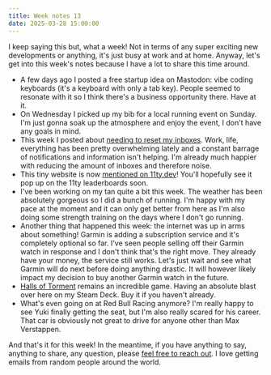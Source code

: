 ```yaml
---
title: Week notes 13
date: 2025-03-28 15:00:00
---
```


I keep saying this but, what a week! Not in terms of any super exciting new developments or anything, it's just busy at work and at home. Anyway, let's get into this week's notes because I have a lot to share this time around.

- A few days ago I posted a free startup idea on Mastodon: vibe coding keyboards (it's a keyboard with only a tab key). People seemed to resonate with it so I think there's a business opportunity there. Have at it.
- On Wednesday I picked up my bib for a local running event on Sunday. I'm just gonna soak up the atmosphere and enjoy the event, I don't have any goals in mind.
- This week I posted about [needing to reset my inboxes](https://mijndertstuij.nl/posts/reset-my-inboxes/). Work, life, everything has been pretty overwhelming lately and a constant barrage of notifications and information isn't helping. I'm already much happier with reducing the amount of inboxes and therefore noise.
- This tiny website is now [mentioned on 11ty.dev](https://www.11ty.dev/authors/mijndert/)! You'll hopefully see it pop up on the 11ty leaderboards soon.
- I've been working on my tan quite a bit this week. The weather has been absolutely gorgeous so I did a bunch of running. I'm happy with my pace at the moment and it can only get better from here as I'm also doing some strength training on the days where I don't go running.
- Another thing that happened this week: the internet was up in arms about something! Garmin is adding a subscription service and it's completely optional so far. I've seen people selling off their Garmin watch in response and I don't think that's the right move. They already have your money, the service still works. Let's just wait and see what Garmin will do next before doing anything drastic. It will however likely impact my decision to buy another Garmin watch in the future.
- [Halls of Torment](https://store.steampowered.com/app/2218750/Halls_of_Torment/) remains an incredible game. Having an absolute blast over here on my Steam Deck. Buy it if you haven't already.
- What's even going on at Red Bull Racing anymore? I'm really happy to see Yuki finally getting the seat, but I'm also really scared for his career. That car is obviously not great to drive for anyone other than Max Verstappen.

And that's it for this week! In the meantime, if you have anything to say, anything to share, any question, please [feel free to reach out](https://mijndertstuij.nl/connect/). I love getting emails from random people around the world.
